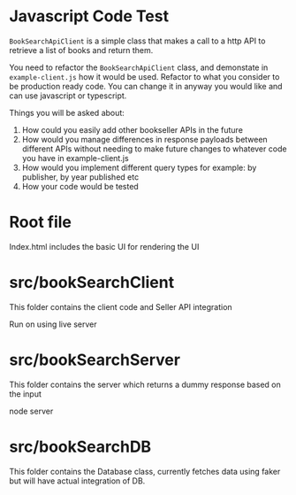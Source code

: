 # Javascript Code Test

`BookSearchApiClient` is a simple class that makes a call to a http API to retrieve a list of books and return them.

You need to refactor the `BookSearchApiClient` class, and demonstate in `example-client.js` how it would be used. Refactor to what you consider to be production ready code. You can change it in anyway you would like and can use javascript or typescript.

Things you will be asked about:

1. How could you easily add other bookseller APIs in the future
2. How would you manage differences in response payloads between different APIs without needing to make future changes to whatever code you have in example-client.js
3. How would you implement different query types for example: by publisher, by year published etc
4. How your code would be tested



# Root file
Index.html includes the basic UI for rendering the UI


# src/bookSearchClient

This folder contains the client code and Seller API integration

Run on using live server

# src/bookSearchServer

This folder contains the server which returns a dummy response based on the input

 node server


# src/bookSearchDB
This folder contains the Database class, currently fetches data using faker but will have actual integration of DB.






